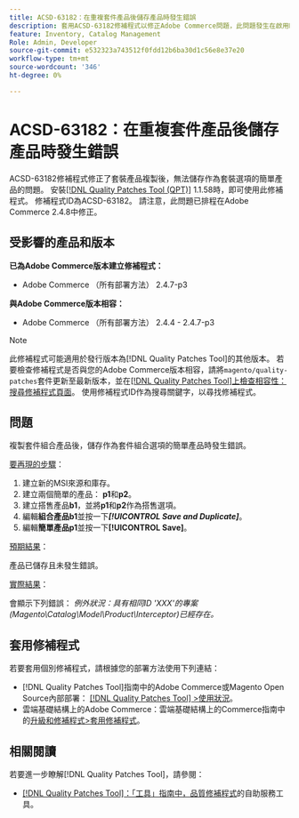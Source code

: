 ```yaml
---
title: ACSD-63182：在重複套件產品後儲存產品時發生錯誤
description: 套用ACSD-63182修補程式以修正Adobe Commerce問題，此問題發生在啟用MSI的套件產品重複後儲存產品時發生錯誤。
feature: Inventory, Catalog Management
Role: Admin, Developer
source-git-commit: e532323a743512f0fdd12b6ba30d1c56e8e37e20
workflow-type: tm+mt
source-wordcount: '346'
ht-degree: 0%

---
```



# ACSD-63182：在重複套件產品後儲存產品時發生錯誤

ACSD-63182修補程式修正了套裝產品複製後，無法儲存作為套裝選項的簡單產品的問題。 安裝[[!DNL Quality Patches Tool (QPT)]](/help/tools/quality-patches-tool/quality-patches-tool-to-self-serve-quality-patches.md) 1.1.58時，即可使用此修補程式。 修補程式ID為ACSD-63182。 請注意，此問題已排程在Adobe Commerce 2.4.8中修正。

## 受影響的產品和版本

**已為Adobe Commerce版本建立修補程式：**

* Adobe Commerce （所有部署方法） 2.4.7-p3

**與Adobe Commerce版本相容：**

* Adobe Commerce （所有部署方法） 2.4.4 - 2.4.7-p3

>[!NOTE]
>
>此修補程式可能適用於發行版本為[!DNL Quality Patches Tool]的其他版本。 若要檢查修補程式是否與您的Adobe Commerce版本相容，請將`magento/quality-patches`套件更新至最新版本，並在[[!DNL Quality Patches Tool]上檢查相容性：搜尋修補程式頁面](https://experienceleague.adobe.com/tools/commerce-quality-patches/index.html)。 使用修補程式ID作為搜尋關鍵字，以尋找修補程式。

## 問題

複製套件組合產品後，儲存作為套件組合選項的簡單產品時發生錯誤。

<u>要再現的步驟</u>：

1. 建立新的MSI來源和庫存。
1. 建立兩個簡單的產品： **p1**&#x200B;和&#x200B;**p2**。
1. 建立搭售產品&#x200B;**b1**，並將&#x200B;**p1**&#x200B;和&#x200B;**p2**&#x200B;作為搭售選項。
1. 編輯&#x200B;**組合產品b1**&#x200B;並按一下&#x200B;***[!UICONTROL Save and Duplicate]***。
1. 編輯&#x200B;**簡單產品p1**&#x200B;並按一下&#x200B;**[!UICONTROL Save]**。

<u>預期結果</u>：

產品已儲存且未發生錯誤。

<u>實際結果</u>：

會顯示下列錯誤：
*例外狀況：具有相同ID &#39;XXX&#39;的專案(Magento\Catalog\Model\Product\Interceptor)已經存在。*

## 套用修補程式

若要套用個別修補程式，請根據您的部署方法使用下列連結：

* [!DNL Quality Patches Tool]指南中的Adobe Commerce或Magento Open Source內部部署： [[!DNL Quality Patches Tool] >使用狀況](/help/tools/quality-patches-tool/usage.md)。
* 雲端基礎結構上的Adobe Commerce：雲端基礎結構上的Commerce指南中的[升級和修補程式>套用修補程式](https://experienceleague.adobe.com/docs/commerce-cloud-service/user-guide/develop/upgrade/apply-patches.html)。

## 相關閱讀

若要進一步瞭解[!DNL Quality Patches Tool]，請參閱：

* [[!DNL Quality Patches Tool]：「工具」指南中，品質修補程式](/help/tools/quality-patches-tool/quality-patches-tool-to-self-serve-quality-patches.md)的自助服務工具。
